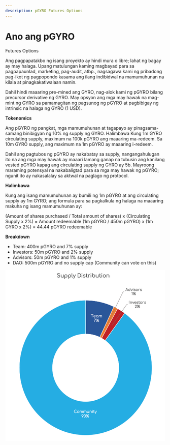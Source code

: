 ```yaml
---
description: pGYRO Futures Options
---
```


# Ano ang pGYRO

Futures Options&#x20;

Ang pagpapatakbo ng isang proyekto ay hindi mura o libre; lahat ng bagay ay may halaga. Upang matulungan kaming magbayad para sa pagpapaunlad, marketing, pag-audit, atbp., nagsagawa kami ng pribadong pag-ikot ng pagpopondo kasama ang ilang indibidwal na mamumuhunan na kilala at pinagkakatiwalaan namin.&#x20;

Dahil hindi maaaring pre-mined ang GYRO, nag-alok kami ng pGYRO bilang precursor derivative ng GYRO. May opsyon ang mga may hawak na mag-mint ng GYRO sa pamamagitan ng pagsunog ng pGYRO at pagbibigay ng intrinsic na halaga ng GYRO (1 USD).

**Tokenomics**

Ang pGYRO ng pangkat, mga mamumuhunan at tagapayo ay pinagsama-samang binibigyan ng 10% ng supply ng GYRO. Halimbawa Kung 1m GYRO circulating supply, maximum na 100k pGYRO ang maaaring ma-redeem. Sa 10m GYRO supply, ang maximum na 1m pGYRO ay maaaring i-redeem.

Dahil ang pagtubos ng pGYRO ay nakabatay sa supply, nangangahulugan ito na ang mga may hawak ay maaari lamang ganap na tubusin ang kanilang vested pGYRO kapag ang circulating supply ng GYRO ay 5b. Mayroong maraming potensyal na nakabaligtad para sa mga may hawak ng pGYRO; ngunit ito ay nakasalalay sa aktwal na paglago ng protocol.

**Halimbawa**

Kung ang isang mamumuhunan ay bumili ng 1m pGYRO at ang circulating supply ay 1m GYRO; ang formula para sa pagkalkula ng halaga na maaaring makuha ng isang mamumuhunan ay:

(Amount of shares purchased / Total amount of shares) x (Circulating Supply x 2%) = Amount redeemable (1m pGYRO / 450m pGYRO) x (1m GYRO x 2%) = 44.44 pGYRO redeemable

**Breakdown**

* Team: 400m pGYRO and 7% supply&#x20;
* Investors: 50m pGYRO and 2% supply&#x20;
* Advisors: 50m pGYRO and 1% supply&#x20;
* DAO: 500m pGYRO and no supply cap (Community can vote on this)



![Supply Distribution](<../.gitbook/assets/Asset 6Token.png>)
